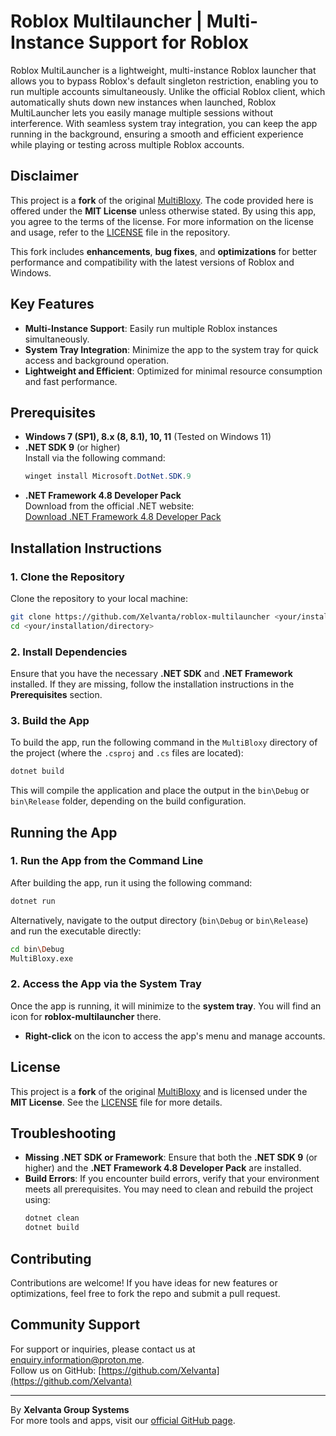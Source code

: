 # Roblox Multilauncher | Multi-Instance Support for Roblox

Roblox MultiLauncher is a lightweight, multi-instance Roblox launcher that allows you to bypass Roblox's default singleton restriction, enabling you to run multiple accounts simultaneously. Unlike the official Roblox client, which automatically shuts down new instances when launched, Roblox MultiLauncher lets you easily manage multiple sessions without interference. With seamless system tray integration, you can keep the app running in the background, ensuring a smooth and efficient experience while playing or testing across multiple Roblox accounts.

## Disclaimer

This project is a **fork** of the original [MultiBloxy](https://github.com/Zgoly/MultiBloxy). The code provided here is offered under the **MIT License** unless otherwise stated. By using this app, you agree to the terms of the license. For more information on the license and usage, refer to the [LICENSE](LICENSE) file in the repository.

This fork includes **enhancements**, **bug fixes**, and **optimizations** for better performance and compatibility with the latest versions of Roblox and Windows.

## Key Features

- **Multi-Instance Support**: Easily run multiple Roblox instances simultaneously.
- **System Tray Integration**: Minimize the app to the system tray for quick access and background operation.
- **Lightweight and Efficient**: Optimized for minimal resource consumption and fast performance.

## Prerequisites

- **Windows 7 (SP1), 8.x (8, 8.1), 10, 11** (Tested on Windows 11)
- **.NET SDK 9** (or higher)  
  Install via the following command:
  ```powershell
  winget install Microsoft.DotNet.SDK.9
  ```
- **.NET Framework 4.8 Developer Pack**  
  Download from the official .NET website:  
  [Download .NET Framework 4.8 Developer Pack](https://dotnet.microsoft.com/en-us/download/dotnet-framework/thank-you/net48-developer-pack-offline-installer)

## Installation Instructions

### 1. Clone the Repository
Clone the repository to your local machine:

```bash
git clone https://github.com/Xelvanta/roblox-multilauncher <your/installation/directory>
cd <your/installation/directory>
```

### 2. Install Dependencies
Ensure that you have the necessary **.NET SDK** and **.NET Framework** installed. If they are missing, follow the installation instructions in the **Prerequisites** section.

### 3. Build the App
To build the app, run the following command in the `MultiBloxy` directory of the project (where the `.csproj` and `.cs` files are located):

```bash
dotnet build
```

This will compile the application and place the output in the `bin\Debug` or `bin\Release` folder, depending on the build configuration.

## Running the App

### 1. Run the App from the Command Line
After building the app, run it using the following command:

```bash
dotnet run
```

Alternatively, navigate to the output directory (`bin\Debug` or `bin\Release`) and run the executable directly:

```bash
cd bin\Debug
MultiBloxy.exe
```

### 2. Access the App via the System Tray
Once the app is running, it will minimize to the **system tray**. You will find an icon for **roblox-multilauncher** there.

- **Right-click** on the icon to access the app's menu and manage accounts.

## License

This project is a **fork** of the original [MultiBloxy](https://github.com/Zgoly/MultiBloxy) and is licensed under the **MIT License**. See the [LICENSE](LICENSE) file for more details.

## Troubleshooting

- **Missing .NET SDK or Framework**: Ensure that both the **.NET SDK 9** (or higher) and the **.NET Framework 4.8 Developer Pack** are installed.
- **Build Errors**: If you encounter build errors, verify that your environment meets all prerequisites. You may need to clean and rebuild the project using:
  ```bash
  dotnet clean
  dotnet build
  ```

## Contributing

Contributions are welcome! If you have ideas for new features or optimizations, feel free to fork the repo and submit a pull request.

## Community Support

For support or inquiries, please contact us at [enquiry.information@proton.me](mailto:enquiry.information@proton.me).  
Follow us on GitHub: [https://github.com/Xelvanta](https://github.com/Xelvanta)

---

By **Xelvanta Group Systems**  
For more tools and apps, visit our [official GitHub page](https://github.com/Xelvanta).